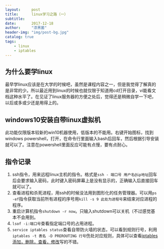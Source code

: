 ```yaml
---
layout:     post
title:      linux学习之路（一）
subtitle:   
date:       2017-12-18
author:     "漆黑菌"
header-img: "img/post-bg.jpg"
catalog: true
tags:
    - linux
	- iptables
---
```


## 为什么要学linux
最早学linux应该是在大学的时候吧，虽然是课程内容之一，但是我觉得了解真的是非常的少。所以最近用到linux的时候也就仅限于知道用cd打开目录，vi能看文档这种水平了。在见证了linux服务器的方便之处后，觉得还是稍微自学一下吧，以后或多或少还是用得上的。

## windows10安装自带linux虚拟机
此功能仅限版本较新的win10机器使用，低版本的不能用。右键开始图标，找到windows powershell，打开，在命令行里面输入bash后回车，然后根据引导安装就可以了。注意在powershell里面反应可能有点慢，要有点耐心。

## 指令记录
1. ssh指令，用来远程linux主机的指令。格式是`ssh - 端口号 用户名@ip地址`回车后会要求输入密码，此时键入密码屏幕上是没有显示的，正确输入后直接回车就可以了。
2. 查看进程和杀死进程，用ssh的时候没法用到图形化的任务管理器。可以用`ps -ef`指令获取当前所有进程的序号用`kill -s 9 此处为进程号`来结束对应进程的程序。
3. 重启计算机指令`shutdown -r now`。只输入shutdown可以关机（不过感觉基本不会用到。
4. `lsof -i:端口号`查看指定端口号的占用进程。
5. `service iptables status`查看自带防火墙的状态，可以看到规则行号，利用`iptables -t 表名 -D PREROUTING 行号`伤处对应规则，具体可以查看[iptables 添加，删除，查看，修改](http://blog.51yip.com/linux/1404.html)写的不错。
